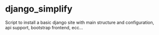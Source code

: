 # django_simplify
Script to install a basic django site with main structure and configuration, api support, bootstrap frontend, ecc...
